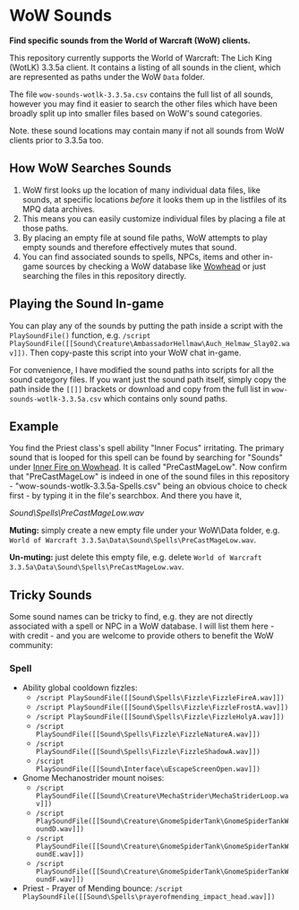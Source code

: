 # WoW Sounds
**Find specific sounds from the World of Warcraft (WoW) clients.**

This repository currently supports the World of Warcraft: The Lich King (WotLK) 3.3.5a client. It contains a listing of all sounds in the client, which are represented as paths under the WoW `Data` folder. 

The file `wow-sounds-wotlk-3.3.5a.csv` contains the full list of all sounds, however you may find it easier to search the other files which have been broadly split up into smaller files based on WoW's sound categories.

Note. these sound locations may contain many if not all sounds from WoW clients prior to 3.3.5a too.

## How WoW Searches Sounds
1. WoW first looks up the location of many individual data files, like sounds, at specific locations *before* it looks them up in the listfiles of its MPQ data archives.
2. This means you can easily customize individual files by placing a file at those paths.
3. By placing an empty file at sound file paths, WoW attempts to play empty sounds and therefore effectively mutes that sound.
4. You can find associated sounds to spells, NPCs, items and other in-game sources by checking a WoW database like [Wowhead](https://wotlk.classic.wowhead) or just searching the files in this repository directly.

## Playing the Sound In-game
You can play any of the sounds by putting the path inside a script with the `PlaySoundFile()` function, e.g. `/script PlaySoundFile([[Sound\Creature\AmbassadorHellmaw\Auch_Helmaw_Slay02.wav]])`. Then copy-paste this script into your WoW chat in-game.

For convenience, I have modified the sound paths into scripts for all the sound category files. If you want just the sound path itself, simply copy the path inside the `[[]]` brackets or download and copy from the full list in `wow-sounds-wotlk-3.3.5a.csv` which contains only sound paths.

## Example
You find the Priest class's spell ability "Inner Focus" irritating. The primary sound that is looped for this spell can be found by searching for "Sounds" under [Inner Fire on Wowhead](https://www.wowhead.com/wotlk/spell=14751/inner-focus#sounds). It is called "PreCastMageLow". Now confirm that "PreCastMageLow" is indeed in one of the sound files in this repository - "wow-sounds-wotlk-3.3.5a-Spells.csv" being an obvious choice to check first - by typing it in the file's searchbox. And there you have it,

*Sound\Spells\PreCastMageLow.wav*

 **Muting:** simply create a new empty file under your WoW\Data folder, e.g. `World of Warcraft 3.3.5a\Data\Sound\Spells\PreCastMageLow.wav`.
 
 **Un-muting:** just delete this empty file, e.g. delete `World of Warcraft 3.3.5a\Data\Sound\Spells\PreCastMageLow.wav`.

## Tricky Sounds
Some sound names can be tricky to find, e.g. they are not directly associated with a spell or NPC in a WoW database. I will list them here - with credit - and you are welcome to provide others to benefit the WoW community:

### Spell ###
* Ability global cooldown fizzles:
    * `/script PlaySoundFile([[Sound\Spells\Fizzle\FizzleFireA.wav]])`
    * `/script PlaySoundFile([[Sound\Spells\Fizzle\FizzleFrostA.wav]])`
    * `/script PlaySoundFile([[Sound\Spells\Fizzle\FizzleHolyA.wav]])`
    * `/script PlaySoundFile([[Sound\Spells\Fizzle\FizzleNatureA.wav]])`
    * `/script PlaySoundFile([[Sound\Spells\Fizzle\FizzleShadowA.wav]])`
    * `/script PlaySoundFile([[Sound\Interface\uEscapeScreenOpen.wav]])`
* Gnome Mechanostrider mount noises:
    * `/script PlaySoundFile([[Sound\Creature\MechaStrider\MechaStriderLoop.wav]])`
    * `/script PlaySoundFile([[Sound\Creature\GnomeSpiderTank\GnomeSpiderTankWoundD.wav]])`
    * `/script PlaySoundFile([[Sound\Creature\GnomeSpiderTank\GnomeSpiderTankWoundE.wav]])`
    * `/script PlaySoundFile([[Sound\Creature\GnomeSpiderTank\GnomeSpiderTankWoundF.wav]])`
* Priest - Prayer of Mending bounce: `/script PlaySoundFile([[Sound\Spells\prayerofmending_impact_head.wav]])`
